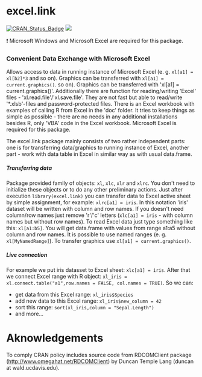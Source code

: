 excel.link
==========

[![CRAN\_Status\_Badge](http://www.r-pkg.org/badges/version/excel.link)](https://cran.r-project.org/package=excel.link)
[![](http://cranlogs.r-pkg.org/badges/excel.link)](http://cran.rstudio.com/web/packages/excel.link/index.html)

❗ Microsoft Windows and Microsoft Excel are required for this package.

### Convenient Data Exchange with Microsoft Excel
Allows access to data in running instance of Microsoft Excel (e. g. `xl[a1] =
xl[b2]*3` and so on). Graphics can be transferred with `xl[a1] =
current.graphics()`. so on). Graphics can be transferred with 'xl[a1] =
current.graphics()'. Additionally there are function for reading/writing 'Excel'
files - 'xl.read.file'/'xl.save.file'. They are not fast but able to read/write
'*.xlsb'-files and password-protected files. There is an Excel workbook with
examples of calling R from Excel in the 'doc' folder. It tries to keep things as
simple as possible - there are no needs in any additional installations besides
R, only 'VBA' code in the Excel workbook. Microsoft Excel is required for this
package.

The excel.link package mainly consists of two rather independent parts: one
is for transferring data/graphics to running instance of Excel, another part - work with data table in Excel in similar way as with usual data.frame.

##### Transferring data

 Package provided family of objects:  `xl`, `xlc`, `xlr` and `xlrc`. You don't need to initialize these objects or to do any other preliminary actions. Just after execution `library(excel.link)` you can transfer data to Excel active sheet by simple assignment, for example: `xlrc[a1] = iris`. In this notation 'iris' dataset will be written with column and row names. If you doesn't need column/row names just remove 'r'/'c' letters (`xlc[a1] = iris` - with column names but without row names). To read Excel data just type something like this: `xl[a1:b5]`. You will get data.frame with values from range a1:a5 without column and row names. It is possible to use named ranges (e. g. `xl[MyNamedRange]`). To transfer graphics use `xl[a1] = current.graphics()`.
 
##### Live connection

For example we put iris datasset to Excel sheet:
 `xlc[a1] = iris`. After that we connect Excel range with R object: `xl_iris = xl.connect.table("a1",row.names = FALSE, col.names = TRUE)`. 
So we can: 
- get data from this Excel range: `xl_iris$Species` 
- add new data to this Excel range: `xl_iris$new_column = 42`
- sort this range: `sort(xl_iris,column = "Sepal.Length")` 
- and more...

# Aknowledgements

To comply CRAN policy includes source code from RDCOMClient package (http://www.omegahat.net/RDCOMClient) by Duncan Temple Lang (duncan at wald.ucdavis.edu).
